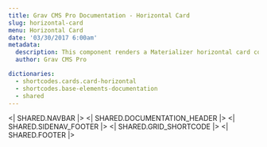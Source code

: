```yaml
---
title: Grav CMS Pro Documentation - Horizontal Card
slug: horizontal-card
menu: Horizontal Card
date: '03/30/2017 6:00am'
metadata:
  description: This component renders a Materializer horizontal card component
  author: Grav CMS Pro

dictionaries:
  - shortcodes.cards.card-horizontal
  - shortcodes.base-elements-documentation
  - shared
---
```


<| SHARED.NAVBAR |>
<| SHARED.DOCUMENTATION_HEADER |>
<| SHARED.SIDENAV_FOOTER |>
<| SHARED.GRID_SHORTCODE |>
<| SHARED.FOOTER |>
